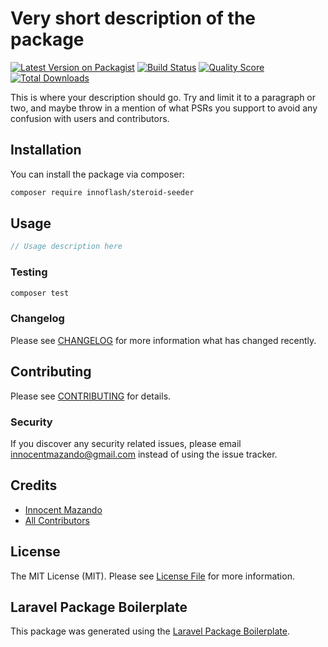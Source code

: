 # Very short description of the package

[![Latest Version on Packagist](https://img.shields.io/packagist/v/innoflash/steroid-seeder.svg?style=flat-square)](https://packagist.org/packages/innoflash/steroid-seeder)
[![Build Status](https://img.shields.io/travis/innoflash/steroid-seeder/master.svg?style=flat-square)](https://travis-ci.org/innoflash/steroid-seeder)
[![Quality Score](https://img.shields.io/scrutinizer/g/innoflash/steroid-seeder.svg?style=flat-square)](https://scrutinizer-ci.com/g/innoflash/steroid-seeder)
[![Total Downloads](https://img.shields.io/packagist/dt/innoflash/steroid-seeder.svg?style=flat-square)](https://packagist.org/packages/innoflash/steroid-seeder)

This is where your description should go. Try and limit it to a paragraph or two, and maybe throw in a mention of what PSRs you support to avoid any confusion with users and contributors.

## Installation

You can install the package via composer:

```bash
composer require innoflash/steroid-seeder
```

## Usage

``` php
// Usage description here
```

### Testing

``` bash
composer test
```

### Changelog

Please see [CHANGELOG](CHANGELOG.md) for more information what has changed recently.

## Contributing

Please see [CONTRIBUTING](CONTRIBUTING.md) for details.

### Security

If you discover any security related issues, please email innocentmazando@gmail.com instead of using the issue tracker.

## Credits

- [Innocent Mazando](https://github.com/innoflash)
- [All Contributors](../../contributors)

## License

The MIT License (MIT). Please see [License File](LICENSE.md) for more information.

## Laravel Package Boilerplate

This package was generated using the [Laravel Package Boilerplate](https://laravelpackageboilerplate.com).
